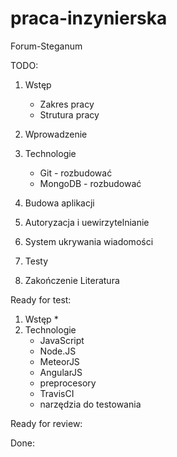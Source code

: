 # praca-inzynierska
Forum-Steganum

TODO:
1. Wstęp
    * Zakres pracy
    * Strutura pracy

2. Wprowadzenie
3. Technologie
    * Git - rozbudować
    * MongoDB - rozbudować
4. Budowa aplikacji
5. Autoryzacja i uewirzytelnianie
6. System ukrywania wiadomości
7. Testy
8. Zakończenie
Literatura

Ready for test:
1. Wstęp
    *
3. Technologie
    * JavaScript
    * Node.JS
    * MeteorJS
    * AngularJS
    * preprocesory
    * TravisCI
    * narzędzia do testowania

Ready for review:

Done:

